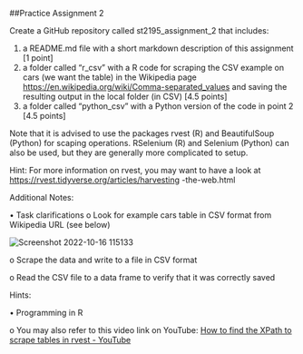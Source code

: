 ##Practice Assignment 2

Create a GitHub repository called st2195_assignment_2 that includes:
1. a README.md file with a short markdown description of this assignment [1 point]
2. a folder called “r_csv” with a R code for scraping the CSV example on cars (we want the table) in the Wikipedia page https://en.wikipedia.org/wiki/Comma-separated_values and saving the resulting output in the local folder (in CSV) [4.5 points]
3. a folder called “python_csv” with a Python version of the code in point 2 [4.5 points]


Note that it is advised to use the packages rvest (R) and BeautifulSoup (Python) for scaping operations. RSelenium (R) and Selenium (Python) can also be used, but they are generally more complicated to setup.

Hint: For more information on rvest, you may want to have a look at https://rvest.tidyverse.org/articles/harvesting -the-web.html

Additional Notes:

• Task clarifications
o Look for example cars table in CSV format from Wikipedia URL (see below)

![Screenshot 2022-10-16 115133](https://user-images.githubusercontent.com/113455029/196017091-1da9381a-7817-4928-b62b-7c1151d03dbb.png)

o Scrape the data and write to a file in CSV format

o Read the CSV file to a data frame to verify that it was correctly saved 

Hints:

• Programming in R

o You may also refer to this video link on YouTube: [How to find the XPath to scrape tables in rvest - YouTube](https://www.youtube.com/watch?v=kYkSE3zWa9Y&t=89s)
